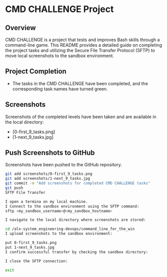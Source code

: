 # CMD CHALLENGE Project

## Overview
CMD CHALLENGE is a project that tests and improves Bash skills through a command-line game. This README provides a detailed guide on completing the project tasks and utilizing the Secure File Transfer Protocol (SFTP) to move local screenshots to the sandbox environment.

## Project Completion

- The tasks in the CMD CHALLENGE have been completed, and the corresponding task names have turned green.

## Screenshots

Screenshots of the completed levels have been taken and are available in the local directory:

- [0-first_9_tasks.png]
- [1-next_9_tasks.jpg]

## Push Screenshots to GitHub

Screenshots have been pushed to the GitHub repository.

```bash
git add screenshots/0-first_9_tasks.png
git add screenshots/1-next_9_tasks.jpg
git commit -m "Add screenshots for completed CMD CHALLENGE tasks"
git push
SFTP File Transfer

I open a termina on my local machine.
I Connect to the sandbox environment using the SFTP command:
sftp <my_sandbox_username>@<my_sandbox_hostname>

I navigate to the local directory where screenshots are stored:

cd /alx-system_engineering-devops/command_line_for_the_win
I upload screenshots to the sandbox environment:

put 0-first_9_tasks.png
put 1-next_9_tasks.jpg
I confirm successful transfer by checking the sandbox directory:

I close the SFTP connection:

exit
